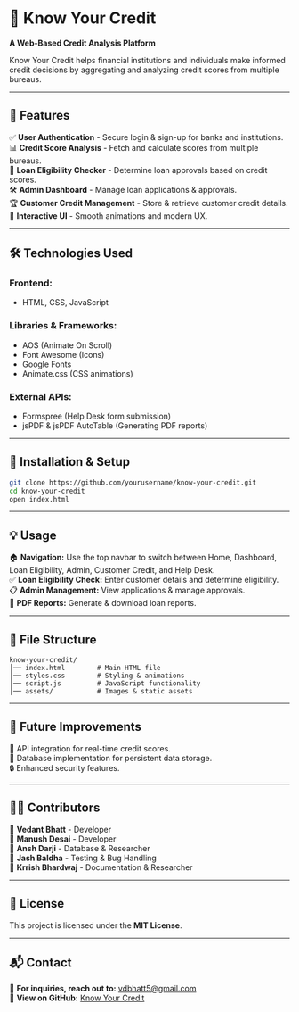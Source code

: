 # 📌 Know Your Credit

**A Web-Based Credit Analysis Platform**

Know Your Credit helps financial institutions and individuals make informed credit decisions by aggregating and analyzing credit scores from multiple bureaus.

---

## 🎯 Features

✅ **User Authentication** - Secure login & sign-up for banks and institutions.  
📊 **Credit Score Analysis** - Fetch and calculate scores from multiple bureaus.  
🏦 **Loan Eligibility Checker** - Determine loan approvals based on credit scores.  
🛠 **Admin Dashboard** - Manage loan applications & approvals.  
🏆 **Customer Credit Management** - Store & retrieve customer credit details.  
🎨 **Interactive UI** - Smooth animations and modern UX.  

---

## 🛠 Technologies Used

### **Frontend:**  
- HTML, CSS, JavaScript  

### **Libraries & Frameworks:**  
- AOS (Animate On Scroll)  
- Font Awesome (Icons)  
- Google Fonts  
- Animate.css (CSS animations)  

### **External APIs:**  
- Formspree (Help Desk form submission)  
- jsPDF & jsPDF AutoTable (Generating PDF reports)  

---

## 🚀 Installation & Setup

```sh
git clone https://github.com/yourusername/know-your-credit.git
cd know-your-credit
open index.html
```

---

## 💡 Usage

🏠 **Navigation:** Use the top navbar to switch between Home, Dashboard, Loan Eligibility, Admin, Customer Credit, and Help Desk.  
✅ **Loan Eligibility Check:** Enter customer details and determine eligibility.  
📋 **Admin Management:** View applications & manage approvals.  
📄 **PDF Reports:** Generate & download loan reports.  

---

## 📂 File Structure

```
know-your-credit/
│── index.html        # Main HTML file
│── styles.css        # Styling & animations
│── script.js         # JavaScript functionality
│── assets/           # Images & static assets
```

---

## 🔮 Future Improvements

🔗 API integration for real-time credit scores.  
💾 Database implementation for persistent data storage.  
🔒 Enhanced security features.  

---

## 👨‍💻 Contributors

👤 **Vedant Bhatt** - Developer  
👤 **Manush Desai** - Developer  
👤 **Ansh Darji** - Database & Researcher  
👤 **Jash Baldha** - Testing & Bug Handling  
👤 **Krrish Bhardwaj** - Documentation & Researcher  

---

## 📜 License

This project is licensed under the **MIT License**.

---

## 📬 Contact

📧 **For inquiries, reach out to:** [vdbhatt5@gmail.com](mailto:vdbhatt5@gmail.com)  
🔗 **View on GitHub:** [Know Your Credit](https://github.com/yourusername/know-your-credit)  
